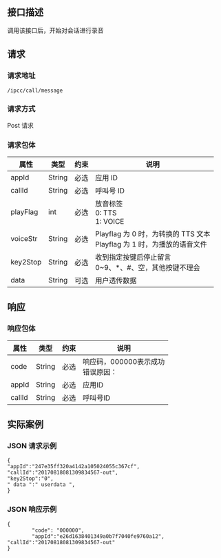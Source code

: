 ## 接口描述

调用该接口后，开始对会话进行录音

## 请求

### 请求地址

```
/ipcc/call/message
```

### 请求方式

Post 请求

### 请求包体

| 属性       | 类型     | 约束   | 说明                                       |
| -------- | ------ | ---- | ---------------------------------------- |
| appId    | String | 必选   | 应用 ID                                    |
| callId   | String | 必选   | 呼叫号 ID                                   |
| playFlag | int    | 必选   | 放音标签<br>0: TTS<br>1: VOICE               |
| voiceStr | String | 必选   | Playflag 为 0 时，为转换的 TTS 文本<br>Playflag 为 1 时，为播放的语音文件 |
| key2Stop | String | 必选   | 收到指定按键后停止留言<br>0~9、*、#、空，其他按键不理会         |
| data     | String | 可选   | 用户透传数据                                   |

## 响应

### 响应包体

| 属性     | 类型     | 约束   | 说明                      |
| ------ | ------ | ---- | ----------------------- |
| code   | String | 必选   | 响应码，000000表示成功<br>错误原因： |
| appId  | String | 必选   | 应用ID                    |
| callId | String | 必选   | 呼叫号ID                   |

## 实际案例

### JSON 请求示例

```
{
"appId":"247e35ff320a4142a105024055c367cf",
"callId":"20170818081309834567-out",
"key2Stop":"0",
" data ":" userdata ",
}
```

### JSON 响应示例

```
{
        "code": "000000",
    	"appId":"e26d1638401349a0b7f7040fe9760a12",
"callId":"20170818081309834567-out"
}
```
